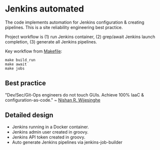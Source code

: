 # Jenkins automated

The code implements automation for Jenkins configuration & creating pipelines. This is a site reliability engineering best practice.

Project workflow is (1) run Jenkins container, (2) grep/await Jenkins launch completion, (3) generate all Jenkins pipelines. 

Key workflow from [Makefile](Makefile):

```
make build_run
make await
make jobs
```

## Best practice

 "Dev/Sec/Git-Ops engineers do not touch GUIs. Achieve 100% IaaC & configuration-as-code." 
 ~ [Nishan R. Wijesinghe](https://www.linkedin.com/in/nishanwijesinghe/)

## Detailed design

- Jenkins running in a Docker container. 
- Jenkins admin user created in groovy. 
- Jenkins API token created in groovy.
- Auto generate Jenkins pipelines via jenkins-job-builder




